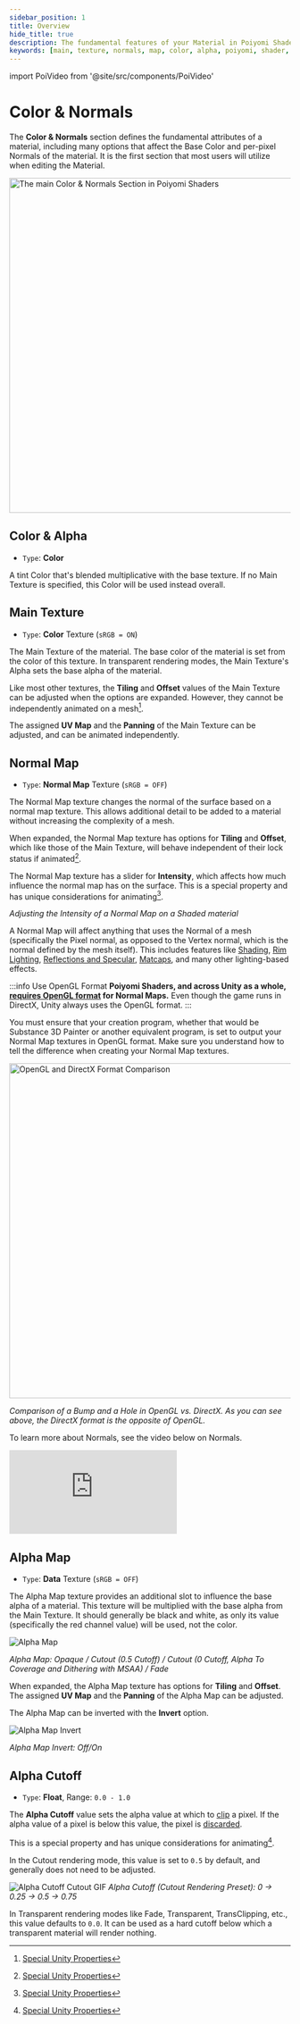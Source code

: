 ```yaml
---
sidebar_position: 1
title: Overview
hide_title: true
description: The fundamental features of your Material in Poiyomi Shaders, including the Base Color, Main Texture, and Normal Mapping.
keywords: [main, texture, normals, map, color, alpha, poiyomi, shader, unity]
---
```

import PoiVideo from '@site/src/components/PoiVideo'

# Color & Normals

The **Color & Normals** section defines the fundamental attributes of a material, including many options that affect the Base Color and per-pixel Normals of the material. It is the first section that most users will utilize when editing the Material.

<a target="_blank" href="/img/color-and-normals/ColorAndNormalsSection.png">
<img src="/img/color-and-normals/ColorAndNormalsSection.png" alt="The main Color & Normals Section in Poiyomi Shaders" width="600px"/>
</a>

## Color & Alpha

- `Type`: **Color**

A tint Color that's blended multiplicative with the base texture. If no Main Texture is specified, this Color will be used instead overall.

## Main Texture

- `Type`: **Color** Texture (`sRGB = ON`)

The Main Texture of the material. The base color of the material is set from the color of this texture. In transparent rendering modes, the Main Texture's Alpha sets the base alpha of the material.

Like most other textures, the **Tiling** and **Offset** values of the Main Texture can be adjusted when the options are expanded. However, they cannot be independently animated on a mesh[^1].

The assigned **UV Map** and the **Panning** of the Main Texture can be adjusted, and can be animated independently.

## Normal Map

- `Type`: **Normal Map** Texture (`sRGB = OFF`)

The Normal Map texture changes the normal of the surface based on a normal map texture. This allows additional detail to be added to a material without increasing the complexity of a mesh.

When expanded, the Normal Map texture has options for **Tiling** and **Offset**, which like those of the Main Texture, will behave independent of their lock status if animated[^1].

The Normal Map texture has a slider for **Intensity**, which affects how much influence the normal map has on the surface. This is a special property and has unique considerations for animating[^1].

<PoiVideo url='/vid/color-and-normals/main_Normal-Map_Intensity.mp4'/>

*Adjusting the Intensity of a Normal Map on a Shaded material*

A Normal Map will affect anything that uses the Normal of a mesh (specifically the Pixel normal, as opposed to the Vertex normal, which is the normal defined by the mesh itself). This includes features like [Shading](/docs/shading/main.md), [Rim Lighting](/docs/shading/rim-lighting.md), [Reflections and Specular](/docs/shading/reflections-and-specular.md), [Matcaps](/docs/shading/matcap.md), and many other lighting-based effects.

:::info Use OpenGL Format
**Poiyomi Shaders, and across Unity as a whole, <u>requires OpenGL format</u> for Normal Maps.** Even though the game runs in DirectX, Unity always uses the OpenGL format.
:::

You must ensure that your creation program, whether that would be Substance 3D Painter or another equivalent program, is set to output your Normal Map textures in OpenGL format. Make sure you understand how to tell the difference when creating your Normal Map textures.

<a target="_blank" href="https://bsky.app/profile/windmillart.net/post/3lauw2wz2be2w">
<img src="https://cdn.bsky.app/img/feed_thumbnail/plain/did:plc:bzgrrykxxglt7xwijiuc4nue/bafkreielqlczmp3gpokvzetcqdqskihw6uz4du7w57qmo4s5kj6kdla6b4@jpeg" alt="OpenGL and DirectX Format Comparison" width="600px"/>
</a>

*Comparison of a Bump and a Hole in OpenGL vs. DirectX. As you can see above, the DirectX format is the opposite of OpenGL.*

To learn more about Normals, see the video below on Normals.

<div class="videobox">
<iframe class="iframe-element" src="https://www.youtube-nocookie.com/embed/spuF6j87kPU?si=TO5iXVR7NWWw4xNw" title="YouTube Video Player" frameborder="0" allow="accelerometer; autoplay; clipboard-write; encrypted-media; gyroscope; picture-in-picture; web-share" allowfullscreen></iframe>
</div>

## Alpha Map

- `Type`: **Data** Texture (`sRGB = OFF`)

The Alpha Map texture provides an additional slot to influence the base alpha of a material. This texture will be multiplied with the base alpha from the Main Texture. It should generally be black and white, as only its value (specifically the red channel value) will be used, not the color.

![Alpha Map](/img/color-and-normals/main_Alpha-Map_Comparison.png)

*Alpha Map: Opaque / Cutout (0.5 Cutoff) / Cutout (0 Cutoff, Alpha To Coverage and Dithering with MSAA) / Fade*

When expanded, the Alpha Map texture has options for **Tiling** and **Offset**. The assigned **UV Map** and the **Panning** of the Alpha Map can be adjusted.

The Alpha Map can be inverted with the **Invert** option.

![Alpha Map Invert](/img/color-and-normals/main_Alpha-Map_Invert.png)

*Alpha Map Invert: Off/On*

## Alpha Cutoff

- `Type`: **Float**, Range: `0.0 - 1.0`

The **Alpha Cutoff** value sets the alpha value at which to [clip](https://docs.microsoft.com/en-us/windows/win32/direct3dhlsl/dx-graphics-hlsl-clip) a pixel. If the alpha value of a pixel is below this value, the pixel is [discarded](https://docs.microsoft.com/en-us/windows/win32/direct3dhlsl/dx-graphics-hlsl-discard).

This is a special property and has unique considerations for animating[^1].

In the Cutout rendering mode, this value is set to `0.5` by default, and generally does not need to be adjusted.

![Alpha Cutoff Cutout GIF](/img/color-and-normals/main_Alpha-Cutoff_Cutout.png)
*Alpha Cutoff (Cutout Rendering Preset): 0 -> 0.25 -> 0.5 -> 0.75*

In Transparent rendering modes like Fade, Transparent, TransClipping, etc., this value defaults to `0.0`. It can be used as a hard cutoff below which a transparent material will render nothing.

<PoiVideo url='/vid/color-and-normals/main_Alpha-Cutoff_Fade.mp4'/> 

[^1]: [Special Unity Properties](/docs/general/locking.md#unity-special-properties)
